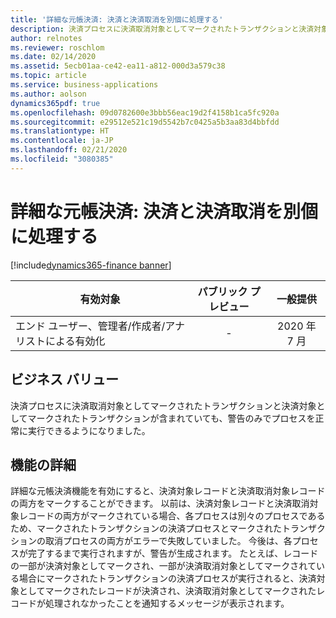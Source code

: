 ```yaml
---
title: '詳細な元帳決済: 決済と決済取消を別個に処理する'
description: 決済プロセスに決済取消対象としてマークされたトランザクションと決済対象としてマークされたトランザクションが含まれていても、警告のみでプロセスを正常に実行できるようになりました。
author: relnotes
ms.reviewer: roschlom
ms.date: 02/14/2020
ms.assetid: 5ecb01aa-ce42-ea11-a812-000d3a579c38
ms.topic: article
ms.service: business-applications
ms.author: aolson
dynamics365pdf: true
ms.openlocfilehash: 09d0782600e3bbb56eac19d2f4158b1ca5fc920a
ms.sourcegitcommit: e29512e521c19d5542b7c0425a5b3aa83d4bbfdd
ms.translationtype: HT
ms.contentlocale: ja-JP
ms.lasthandoff: 02/21/2020
ms.locfileid: "3080385"
---
```

# <a name="advanced-ledger-settlement-settlement-and-reverse-settlement-processed-separately"></a>詳細な元帳決済: 決済と決済取消を別個に処理する
[!include[dynamics365-finance banner](../includes/dynamics365-finance.md)]

| 有効対象    |  パブリック プレビュー | 一般提供 | 
| ---------- | :----------: |:----------: |
|エンド ユーザー、管理者/作成者/アナリストによる有効化|-| 2020 年 7 月|


## <a name="business-value"></a>ビジネス バリュー
<!-- bv start -->
決済プロセスに決済取消対象としてマークされたトランザクションと決済対象としてマークされたトランザクションが含まれていても、警告のみでプロセスを正常に実行できるようになりました。
<!-- bv end -->



## <a name="feature-details"></a>機能の詳細
<!--feature detail start -->
詳細な元帳決済機能を有効にすると、決済対象レコードと決済取消対象レコードの両方をマークすることができます。 以前は、決済対象レコードと決済取消対象レコードの両方がマークされている場合、各プロセスは別々のプロセスであるため、マークされたトランザクションの決済プロセスとマークされたトランザクションの取消プロセスの両方がエラーで失敗していました。 今後は、各プロセスが完了するまで実行されますが、警告が生成されます。  たとえば、レコードの一部が決済対象としてマークされ、一部が決済取消対象としてマークされている場合にマークされたトランザクションの決済プロセスが実行されると、決済対象としてマークされたレコードが決済され、決済取消対象としてマークされたレコードが処理されなかったことを通知するメッセージが表示されます。
<!--feature detail end -->









